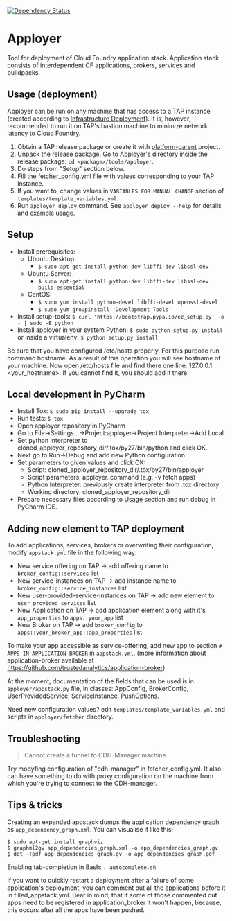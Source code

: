 [![Dependency Status](https://www.versioneye.com/user/projects/57234ee8ba37ce00350af319/badge.svg?style=flat)](https://www.versioneye.com/user/projects/57234ee8ba37ce00350af319)

# Apployer
Tool for deployment of Cloud Foundry application stack.
Application stack consists of interdependent CF applications, brokers, services and buildpacks.

## Usage (deployment)
Apployer can be run on any machine that has access to a TAP instance (created according to [Infrastructure Deployment](https://github.com/trustedanalytics/platform-wiki-0.7/wiki/Getting%20Started%20Guide#platform-and-infrastructure-deployment)). It is, however, recommended to run it on TAP's bastion machine to minimize network latency to Cloud Foundry.

1. Obtain a TAP release package or create it with [platform-parent](https://github.com/trustedanalytics/platform-parent) project.
1. Unpack the release package. Go to Apployer's directory inside the release package: `cd <package>/tools/apployer`.
1. Do steps from "Setup" section below.
1. Fill the fetcher_config.yml file with values corresponding to your TAP instance.
1. If you want to, change values in `VARIABLES FOR MANUAL CHANGE` section of `templates/template_variables.yml`.
1. Run `apployer deploy` command. See `apployer deploy --help` for details and example usage.

## Setup
* Install prerequisites:
    * Ubuntu Desktop: 
        + `$ sudo apt-get install python-dev libffi-dev libssl-dev`
    * Ubuntu Server: 
        + `$ sudo apt-get install python-dev libffi-dev libssl-dev build-essential`
    * CentOS:
        + `$ sudo yum install python-devel libffi-devel openssl-devel`
        + `$ sudo yum groupinstall 'Development Tools'`
* Install setup-tools: `$ curl 'https://bootstrap.pypa.io/ez_setup.py' -o - | sudo -E python`
* Install apployer in your system Python: `$ sudo python setup.py install` or inside a virtualenv: `$ python setup.py install`

Be sure that you have configured /etc/hosts properly. For this purpose run command hostname. As a result of this operation you will see hostname of your machine. Now open /etc/hosts file and find there one line: 127.0.0.1 <your_hostname>. If you cannot find it, you should add it there.

## Local development in PyCharm
* Install Tox: `$ sudo pip install --upgrade tox`
* Run tests: `$ tox`
* Open apployer repository in PyCharm
* Go to File->Settings...->Project:apployer->Project Interpreter->Add Local
* Set python interpreter to cloned_apployer_repository_dir/.tox/py27/bin/python and click OK.
* Next go to Run->Debug and add new Python configuration
* Set parameters to given values and click OK:
    * Script: cloned_apployer_repository_dir/.tox/py27/bin/apployer
    * Script parameters: apployer_command (e.g. -v fetch apps)
    * Python Interpreter: previously create interpreter from .tox directory
    * Working directory: cloned_apployer_repository_dir
* Prepare necessary files according to [Usage](#usage-deployment) section and run debug in PyCharm IDE.
    

## Adding new element to TAP deployment
To add applications, services, brokers or overwriting their configuration, modify `appstack.yml` file in the following way:

* New service offering on TAP -> add offering name to `broker_config::services` list
* New service-instances on TAP -> add instance name to `broker_config::service_instances` list
* New user-provided-service-instances on TAP -> add new element to `user_provided_services` list
* New Application on TAP -> add application element along with it's `app_properties` to `apps::your_app` list
* New Broker on TAP -> add `broker_config` to `apps::your_broker_app::app_properties` list

To make your app accessible as service-offering, add new app to section `# APPS IN APPLICATION BROKER` in `appstack.yml`.
(more information about application-broker available at https://github.com/trustedanalytics/application-broker)

At the moment, documentation of the fields that can be used is in `apployer/appstack.py` file,
in classes: AppConfig, BrokerConfig, UserProvidedService, ServiceInstance, PushOptions.

Need new configuration values? edit `templates/template_variables.yml` and scripts in `apployer/fetcher` directory.  

## Troubleshooting
> Cannot create a tunnel to CDH-Manager machine.

Try modyfing configuration of "cdh-manager" in fetcher_config.yml.
It also can have something to do with proxy configuration on the machine from which you're trying to
connect to the CDH-manager.

## Tips &amp; tricks
Creating an expanded appstack dumps the application dependency graph as `app_dependency_graph.xml`.
You can visualise it like this:
```
$ sudo apt-get install graphviz
$ graphml2gv app_dependencies_graph.xml -o app_dependencies_graph.gv
$ dot -Tpdf app_dependencies_graph.gv -o app_dependencies_graph.pdf
```

Enabling tab-completion in Bash: `. autocomplete.sh`

If you want to quickly restart a deployment after a failure of some application's deployment,
you can comment out all the applications before it in filled_appstack.yml.
Bear in mind, that if some of those commented out apps need to be registered in application_broker
it won't happen, because, this occurs after all the apps have been pushed.
